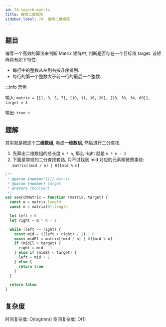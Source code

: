 ```yaml
---
id: 74-search-matrix
title: 搜索二维矩阵
sidebar_label: 74. 搜索二维矩阵
---
```


## 题目

编写一个高效的算法来判断 Matrix 矩阵中, 判断是否存在一个目标值 target. 该矩阵具有如下特性:

- 每行中的整数从左到右按升序排列.
- 每行的第一个整数大于前一行的最后一个整数.

:::info 示例

输入: `matrix = [[1, 3, 5, 7], [10, 11, 16, 20], [23, 30, 34, 60]], target = 3`

输出: `true`
:::

## 题解

其实就是把这个**二维数组**, 看成**一维数组**, 然后进行二分查找.

1. 先算出二维数组的总长度 `m * n`, 那么 right 就是 `m * n - 1`
2. 下面是常规的二分查找套路, 只不过找到 mid 对应的元素稍微费事些: `matrix[(mid / n) | 0][mid % n]`

```ts
/**
 * @param {number[][]} matrix
 * @param {number} target
 * @return {boolean}
 */
var searchMatrix = function (matrix, target) {
  const m = matrix.length
  const n = matrix[0].length

  let left = 0
  let right = m * n - 1

  while (left <= right) {
    const mid = ((left + right) / 2) | 0
    const midEl = matrix[(mid / n) | 0][mid % n]
    if (midEl > target) {
      right = mid - 1
    } else if (midEl < target) {
      left = mid + 1
    } else {
      return true
    }
  }

  return false
}
```

## 复杂度

时间复杂度: O(log(mn))
空间复杂度: O(1)
